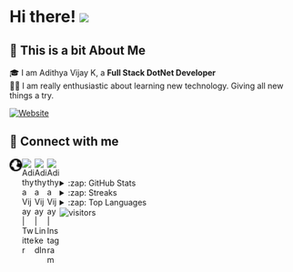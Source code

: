 # Hi there! <img src="https://media.giphy.com/media/hvRJCLFzcasrR4ia7z/giphy.gif" width="29px">

## 🚀 This is a bit About Me

🎓 I am Adithya Vijay K, a **Full Stack DotNet Developer** <br />
👨‍💻 I am really enthusiastic about learning new technology. Giving all new things a try.

[![Website](https://img.shields.io/website?label=adithyavj.in&style=for-the-badge&url=https%3A%2F%2Fadithyavj.in)](https://adithyavj.in)
## 🔗 Connect with me

[<img align="left" alt="adithyavj.in" width="22px" src="https://raw.githubusercontent.com/iconic/open-iconic/master/svg/globe.svg" />][website]
[<img align="left" alt="Adithya Vijay | Twitter" width="22px" src="https://cdn.jsdelivr.net/npm/simple-icons@v3/icons/twitter.svg" />][twitter]
[<img align="left" alt="Adithya Vijay | LinkedIn" width="22px" src="https://cdn.jsdelivr.net/npm/simple-icons@v3/icons/linkedin.svg" />][linkedin]
[<img align="left" alt="Adithya Vijay | Instagram" width="22px" src="https://cdn.jsdelivr.net/npm/simple-icons@v3/icons/instagram.svg" />][instagram]

<br />
<br />

<details>
    <summary>:zap: GitHub Stats </summary>
    <img align="center" src="https://github-readme-stats.vercel.app/api?username=adithyavj&show_icons=true&hide_border=true&locale=en&count_private=true" alt="Adithya Vijay's GitHub Stats">
</details>
<details>
    <summary>:zap: Streaks </summary>
    <img align="center" src="https://github-readme-streak-stats.herokuapp.com/?user=adithyavj&" alt="Adithya's coding streak" />
</details>
<details>
    <summary>:zap: Top Languages </summary>
    <img align="center" src="https://github-readme-stats.vercel.app/api/top-langs/?username=adithyavj" alt="Adithya's Top languages"/>
</details>
<img align="center" src="https://visitor-badge.laobi.icu/badge?page_id=adithyavj.adithyavj" alt="visitors">

[website]: http://adithyavj.in
[linkedin]: https://www.linkedin.com/in/adithyavijayk
[twitter]: https://twitter.com/adithyavj
[instagram]: https://www.instagram.com/adithyavj

